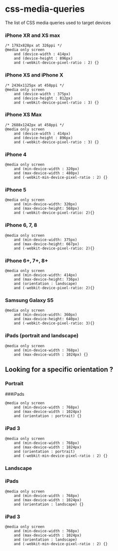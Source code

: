 # css-media-queries
The list of CSS media queries used to target devices

### iPhone XR and XS max
```
/* 1792x828px at 326ppi */
@media only screen 
    and (device-width : 414px) 
    and (device-height : 896px) 
    and (-webkit-device-pixel-ratio : 2) {}
```

### iPhone XS and iPhone X
```
/* 2436x1125px at 458ppi */
@media only screen 
    and (device-width : 375px) 
    and (device-height : 812px) 
    and (-webkit-device-pixel-ratio : 3) {}
```
### iPhone XS Max
```
/* 2688x1242px at 458ppi */
@media only screen 
    and (device-width : 414px) 
    and (device-height : 896px) 
    and (-webkit-device-pixel-ratio : 3) {}
```
### iPhone 4
```
@media only screen
    and (min-device-width : 320px)
    and (max-device-width : 480px)
    and (-webkit-min-device-pixel-ratio : 2) {}
```
### iPhone 5
```
@media only screen
    and (min-device-width: 320px)
    and (max-device-height: 568px)
    and (-webkit-device-pixel-ratio: 2){}
```
### iPhone 6, 7, 8
```
@media only screen
    and (min-device-width: 375px)
    and (max-device-height: 667px)
    and (-webkit-device-pixel-ratio: 2){}
```
### iPhone 6+, 7+, 8+
```
@media only screen
    and (min-device-width: 414px)
    and (max-device-height: 736px)
    and (orientation : landscape)
    and (-webkit-device-pixel-ratio: 2){}
```
### Samsung Galaxy S5
```
@media only screen
    and (min-device-width: 360px)
    and (max-device-height: 640px)
    and (-webkit-device-pixel-ratio: 3){}
```
### iPads (portrait and landscape)
```
@media only screen
    and (min-device-width : 768px)
    and (max-device-width : 1024px) {}

```

## Looking for a specific orientation ?

### Portrait

###iPads
```
@media only screen
    and (min-device-width : 768px)
    and (max-device-width : 1024px)
    and (orientation : portrait) {}
```
### iPad 3
```
@media only screen
    and (min-device-width : 768px)
    and (max-device-width : 1024px)
    and (orientation : portrait)
    and (-webkit-min-device-pixel-ratio : 2) {}
```

### Landscape

### iPads
```
@media only screen
    and (min-device-width : 768px)
    and (max-device-width : 1024px)
    and (orientation : landscape) {}
```
### iPad 3
```
@media only screen
    and (min-device-width : 768px)
    and (max-device-width : 1024px)
    and (orientation : landscape)
    and (-webkit-min-device-pixel-ratio : 2) {}
```

